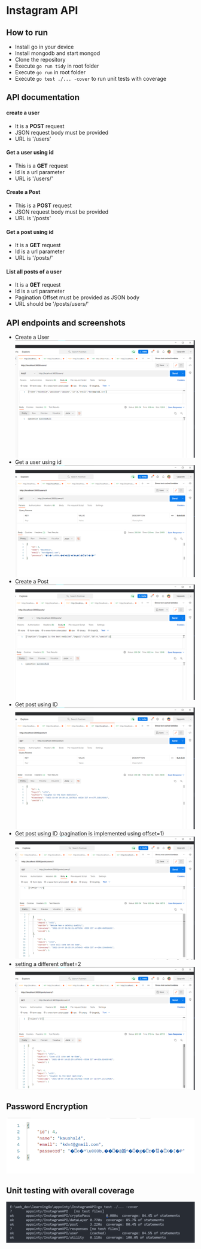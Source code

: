 # Instagram API

## How to run

- Install go in your device
- Install mongodb and start mongod
- Clone the repository
- Execute `go run tidy` in root folder
- Execute `go run` in root folder
- Execute `go test ./... -cover` to run unit tests with coverage

## API documentation

#### create a user

- It is a **POST** request
- JSON request body must be provided
- URL is '/users'

#### Get a user using id

- This is a **GET** request
- Id is a url parameter
- URL is '/users/<id here>'

#### Create a Post

- This is a **POST** request
- JSON request body must be provided
- URL is '/posts'

#### Get a post using id

- It is a **GET** request
- Id is a url parameter
- URL is '/posts/<id here>'

#### List all posts of a user

- It is a **GET** request
- Id is a url parameter
- Pagination Offset must be provided as JSON body
- URL should be '/posts/users/<Id here>'

## API endpoints and screenshots

- Create a User
  ![This is an image](screenshots/apis/postUser.png)
- Get a user using id
  ![This is an image](screenshots/apis/postUserProof.png)
- Create a Post
  ![This is an image](screenshots/apis/postPost.png)
- Get post using ID
  ![This is an image](screenshots/apis/postProof.png)
- Get post using ID (pagination is implemented using offset=1)
  ![This is an image](screenshots/apis/getPostOfUser.png)
- setting a different offset=2
  ![This is an image](<screenshots/apis/getPostOfUser(1).png>)

## Password Encryption

![This is an image](screenshots/testing/passwordEncryption.png)

## Unit testing with overall coverage

![This is an image](screenshots/testing/all_tests.png)
